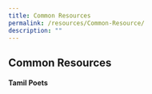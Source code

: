 ```yaml
---
title: Common Resources
permalink: /resources/Common-Resource/
description: ""
---
```

## Common Resources

#### Tamil Poets